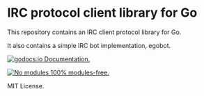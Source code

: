 # IRC protocol client library for Go

This repository contains an IRC client protocol library for Go.

It also contains a simple IRC bot implementation, egobot.

[![godocs.io](https://godocs.io/github.com/hlandau/ircproto?status.svg) Documentation.](https://godocs.io/github.com/hlandau/ircproto)

[![No modules](https://www.devever.net/~hl/f/no-modules.svg) 100% modules-free.](https://www.devever.net/~hl/gomod)

MIT License.
